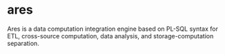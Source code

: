 # ares
Ares is a data computation integration engine based on PL-SQL syntax for ETL, cross-source computation, data analysis, and storage-computation separation.
